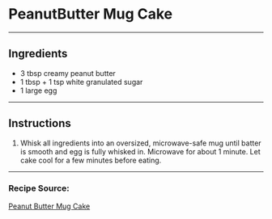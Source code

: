 # PeanutButter Mug Cake

---

## Ingredients

- 3 tbsp creamy peanut butter
- 1 tbsp + 1 tsp white granulated sugar
- 1 large egg

---

## Instructions

1. Whisk all ingredients into an oversized, microwave-safe mug until batter is smooth and egg is fully whisked in. Microwave for about 1 minute. Let cake cool for a few minutes before eating.

---

### Recipe Source:
[Peanut Butter Mug Cake](https://kirbiecravings.com/3-ingredient-flourless-peanut-butter-cake-2/)
